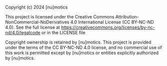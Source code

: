 Copyright (c) 2024 [nu]motics

This project is licensed under the Creative Commons Attribution-NonCommercial-NoDerivatives 4.0 International License (CC BY-NC-ND 4.0).
See the full license at https://creativecommons.org/licenses/by-nc-nd/4.0/legalcode or in the LICENSE file

Copyright ownership is retained by [nu]motics. This project is provided under the terms of the CC BY-NC-ND 4.0 license, and no commercial use of this work is permitted except by [nu]motics or entities explicitly authorized by [nu]motics.
